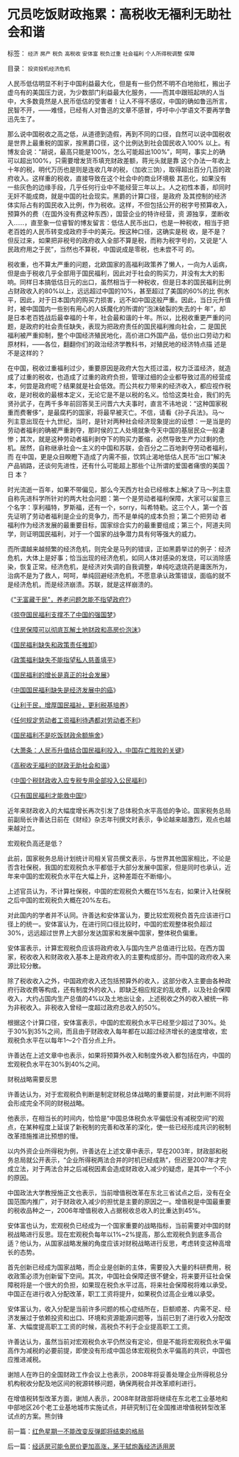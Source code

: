 # 冗员吃饭财政拖累：高税收无福利无助社会和谐

标签： `经济` `房产` `税负` `高税收` `安体富` `税负过重` `社会福利` `个人所得税调整` `保障` 

目录： `投资投机经济危机`

人民币低估明显不利于中国利益最大化，但是有一些仍然不明不白地抬杠，搬出子虚乌有的美国压力说，为少数部门利益最大化服务，——而其中跟班起哄的人当
中，大多数竟然是人民币低估的受害者！让人不得不感叹，中国的确如鲁迅所言，民智不开，——难怪，已经有人对鲁迅的文章不感冒，呼吁中小学语文不要再学鲁
迅先生了。



那么说中国税收之高之低，从道德到造假，再到不同的口径，自然可以说中国税收是世界上最重税的国家，按黑爵口径，这个比例达到社会国民收入100%
以上。有博友会说：“胡说，最高只能是100%，怎么可能超出100%”，呵呵，事实上的确可以超出100%，只需要增发货币填充财政差额，蒋光头就是靠
这个办法一年收上十年的税，明代万历也是则是连收几年的税，（加收三饷），取得超出百分几百的政府收入。这样重的税收，直接导致在这个社会中的商业环境极
其恶化，如果没有一些灰色的边缘手段，几乎任何行业中不能经营三年以上。人之初性本善，却同时无奸不能成商，就是中国的社会现实。黑爵的计算口径，是政府
及其控制的经济体实际占有的国民收入比例，作为税收。这样，不但包括公开的税字号预算收入，预算外的费（在国外没有费这种东西），国营企业的特许经营，资
源独享，垄断收入……，直至象一位睿智的博友留言：低估人民币出口，也是一种税收，相当于把老百姓的人民币转变成政府手中的美元。按这种口径，这确实是税
收，是不是？但反过来，如果把非税号的政府收入全部不算是税，而称为税字号的，又说是“人民政府用之于民”，当然也不算税，中国说成是零税，也未尝不可
的。



税收重，也不算太严重的问题，北欧国家的高福利政策养了懒人，一向为人诟病，但是由于税收几乎全部用于国民福利，因此对于社会的购买力，并没有太大的影
响。同样日本搞低估日元的出口，虽然相当于一种税收，但是日本的国民福利比例占财政收入的80%以上，远远超过中国的10%，甚至超过了美国的60%的比
例水平，因此，对于日本国内的购买力损害，远不如中国这般严重。因此，当日元升值时，被中国国内一些别有用心的人妖魔化的所谓的“泡沫破裂的失去的十
年”，却是日本老百姓战后最幸福的十年，社会最和谐的十年。所以，比税收重更严重的问题，是政府的社会责任缺失，表现为把政府责任的国民福利推向社会，二
是国民福利被严重抑制，整个中国经济殖民地化，高价进口外国产品，低价出口劳动力和原材料，——各位，翻翻你们的政治经济学教科书，对殖民地的经济特点描
述是不是这样的？



在中国，税收过重福利过少，重要原因是政府大包大揽过滥，权力泛滥经济，就造成了过重的税收，也造成了过重的政府负担，管理过细的企业都导致过高的经营成
本，何尝是政府呢？结果就是社会低效。而公共权力带来的经济收入，都应视作税收，是对税收的最根本定义，无论它是不是以税的名义。恰恰这类社会，我们的先
贤孙武子，在两千多年前回答吴王问晋六大夫事时，直言不讳地说：“这种国家税重而费奢侈”，是最腐朽的国家，将最早被灭亡。不信，请看《孙子兵法》。马～
列主意出现在十九世纪，当时，是针对两种社会经济现象提出的设想：一是当是的劳动者福利的确被严重剥夺，那时侯的工人处境就象今天中国的基层民众一般凄
惨；其次，就是这种劳动者福利剥夺下的购买力萎缩，必然导致生产力过剩的危机。居然，自称继承社会～主义的中国和苏联，会百分之二百地剥夺劳动者福利，而
在中国，更是众目睽瞪下造成了内需不振，饮鸩止渴地低估人民币“出口”解决产品销路，还谈何先进性，还有什么可能超上那些个让所谓的爱国者痛恨的美国？日
本？



时光流逝一百年，如果不带偏见，那么今天西方社会已经根本上解决了马～列主意自称先进科学所针对的两大社会问题：第一个是劳动者福利保障，大家可以留意三
个名字：享利福特，罗斯福，还有一个，sorry，叫希特勒。这三个人，第一个首先证明了劳动者福利是企业的竞争力，而不是单纯的成本负担；第二个把劳动
者福利作为经济发展的最重要目标，国家综合实力的最重要组成；第三个，阿道夫同学，则证明国民福利，对于一个国家的战争潜力具有何等强大的威力。



而所谓越来越频繁的经济危机，则完全是马列的错误，正如黑爵举过的例子：经济危机，大体上是好事；恰当出现的经济危机，如同人体对感染的发烧，可以消除感
染，恢复正常。经济危机，是经济对失调的自我调整，单纯吃退烧药是庸医所为，治病不是为了救人，呵呵，单纯回避经济危机，不愿意承认政策错误，面临的就不
是经济危机，而是经济崩溃。苏联，就是这样崩溃的。



《["无富藏于民"，养老问题怎能不指望政府?](../../../2007/9/13/孙武：藏富于民者富国强兵.md)》

《[掠夺国民福利支撑不了中国的强国梦](../../../2007/10/5/掠夺国民福利支撑不了中国的强国梦.md)》

《[住房保障可以彻底瓦解土地财政和高房价泡沫](../../../2007/10/5/远离经适房：租赁补贴和廉租房瓦解房地产泡沫.md)》

《[国民福利缺失和政策责任推卸](../../../2007/10/5/再谈国民福利缺失和政策责任推卸.md)》

《[政策福利缺失不能指望私人慈善填平](../../../2007/10/5/慈善捐款不是富人义务，政策福利缺失不能指望私人慈善.md)》

《[国民福利的增长是真正的社会发展](../../../2007/10/6/什么是生产的价值？数字增长率，真实性和就业萎缩.md)》

《[中国国民福利缺失是经济发展中的癌](../../../2007/10/6/中国国民福利缺失是经济发展中的癌症.md)》

《[让利于民，增厚国民福祉，更利税基培养](../../../2007/10/27/让利于民，增厚国民福祉，更利税基培养.md)》

《[任何规定劳动者工资福利待遇都对劳动者不利](../../../2007/11/15/任何规定劳动者工资福利待遇都对劳动者不利.md)》

《[国民福利不是吃饭财政余额施舍](../../../2007/11/15/国民福利不是吃饭财政余额施舍.md)》

《[大萧条：人民币升值结合国民福利投入，中国存亡胜败的关键](../../../2007/11/25/人民币升值结合国民福利投入，中国存亡胜败的关键.md)》

《[高税收无福利的财政无助社会和谐](../../../2007/12/23/冗员吃饭财政拖累：高税收无福利无助社会和谐.md)》

《[中国个税财政收入应专税专用全部投入公民福利](../../../2007/12/24/中国个税财政收入应专税专用全部投入公民社会保障.md)》

《[只有国民福利才能救中国!](../../../2008/7/12/价值守恒定律：只有国民福利才能救中国!.md)》



近年来财政收入的大幅度增长再次引发了总体税负水平高低的争论。国家税务总局前副局长许善达日前在《财经》杂志年刊撰文时表示，争论越来越激烈，观点也越来越对立。



宏观税负高还是低？



此前，国家税务总局计划统计司相关官员撰文表示，与世界其他国家相比，不论是否含社保税，我国的宏观税负水平都低于大部分发展中国家，但是同时也承认，近年来中国的宏观税负水平在大幅上升，这种差距在不断缩小。



上述官员认为，不计算社保税，中国的宏观税负大概在15%左右，如果计入社保税之后中国的宏观税负大概在20%左右。



对此国内的学者并不认同。许善达和安体富认为，要比较宏观税负首先应该进行口径上的统一。安体富认为，在进行同口径比较时，中国的宏观整体税负超过30%，远远超过世界上大部分发达国家和发展中国家，整体税负偏重。



安体富表示，计算宏观税负应该将政府收入与国内生产总值进行比较。在西方国家，税收收入和财政收入基本上是政府收入的主要构成部分。而中国的政府收入来源比较分散。



除了税收收入之外，中国政府收入还包括预算外的收入，这部分收入主要由各种政府行政收费等构成，还有制度外的收入，即缺乏相应规定的乱收费，以及社会保障收入，大约占国内生产总值的4%以及土地出让金，上述税收之外的收入被统一称为非税收入。非税收入曾经一度超过政府总收入的50%。



根据这个计算口径，安体富表示，中国的宏观税负水平已经至少超过了30%。处于30%到35%之间，而且由于财政收入每年都在以超过经济增长的速度增收，宏观税负水平在以每年1～2个百分点上升。



许善达在上述文章中也表示，如果将预算外收入和制度外收入都包括在内，中国的宏观税负水平在30%到40%之间。



财税战略需要反思



许善达认为，对于宏观税负判断是制定财税总体战略的重要前提，对此判断不同将会形成完全不同的财税战略。



他表示，在相当长的时间内，恰恰是“中国总体税负水平偏低没有减税空间”的观点，在某种程度上延误了新税制的完善和改革的深化，使一些已经形成共识的税制改革措施推进比预想的慢。



以内外资企业所得税为例，许善达在上述文章中表示，早在2003年，财政部和税务总局就公开表示，“企业所得税两法合并的时机已经成熟”，但迟至2007年才完成立法，对于两法合并之后减税因素会造成财政收入减少的疑虑，是其中一个不小的原因。



中国政法大学教授施正文也表示，当前增值税改革在东北三省试点之后，没有在全国范围内推广，对于财政收入减少的担忧是主要的原因之一。增值税是中国最重要的税收品种之一，2006年增值税收入占据税收总收入的比重达到45%。



安体富也认为，宏观税负已经成为一个国家重要的战略指标，当前需要对中国的财税战略进行反思。现在宏观税负每年以1%~2%提高，那么宏观税负到底多高合适？他认为，从国家战略发展的角度应该对财税战略进行反思，考虑转变这种高增长的态势。



首先创新已经成为国家战略，而企业是创新的主体，需要投入大量的科研费用，税收政策必须为创新留下空间。其次，中国社会保障还很不健全，将来要开征社会保障税将是一个很大的负担，如果现在税负水平过高，将来社会保障税将难以承受。中国正在进行收入分配改革，职工工资将提升，如果税负过高企业难以承受。



安体富认为，收入分配是当前许多问题的核心症结所在，巨额顺差、内需不足、经济发展过于依赖投资和出口、环境和资源能源问题等，当前已到了进行收入分配改革、大幅度提高职工工资的时候，高税负不利于企业提高职工工资。



许善达认为，虽然当前对宏观税负水平仍然没有定论，但是不能将宏观税负水平偏高作为减税的必要前提，即使没有形成中国总体宏观税负水平偏高的共识，中国也应推进减税。



谢旭人在昨日的全国财政工作会议上也表示，2008年将妥善处理企业所得税总分机构税收分配及地区间的税源转移问题，确保两税合并改革顺利进行。



在增值税转型改革方面，谢旭人表示，2008年财政部将继续在东北老工业基地和中部地区26个老工业基地城市实施试点，并研究制订在全国推进增值税转型改革试点的方案。熊剑锋





前一篇：[红色星期一不能改变反弹即将结束的格局](../../../2007/12/22/红色星期一不能改变反弹即将结束的格局.md)

后一篇：[经适房可能令房价更加高涨，茅于轼炮轰经济适用房](../../../2007/12/23/经适房可能令房价更加高涨，茅于轼炮轰经济适用房.md)